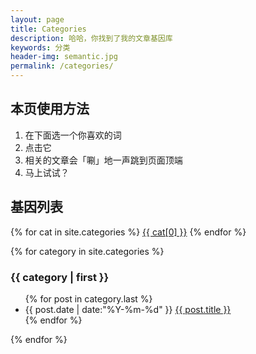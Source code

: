 ```yaml
---
layout: page
title: Categories
description: 哈哈，你找到了我的文章基因库
keywords: 分类
header-img: semantic.jpg
permalink: /categories/
---
```


## 本页使用方法

1. 在下面选一个你喜欢的词
2. 点击它
3. 相关的文章会「唰」地一声跳到页面顶端
4. 马上试试？

## 基因列表

<div id='tag_cloud'>
{% for cat in site.categories %} 
<a href="#{{ cat[0] }}" title="{{ cat[0] }}" rel="{{ cat[1].size }}">{{ cat[0] }}</a>
{% endfor %}
</div>

{% for category in site.categories %}
<h3>{{ category | first }}</h3>
<ul class="listing" id="{{ category[0] }}">
{% for post in category.last %}
<li class="listing-item">
  <time datetime="{{ post.date | date:"%Y-%m-%d" }}">{{ post.date | date:"%Y-%m-%d" }}</time>
  <a href="{{ post.url }}" title="{{ post.title }}">{{ post.title }}</a>
</li>
{% endfor %}
</ul>
{% endfor %}
